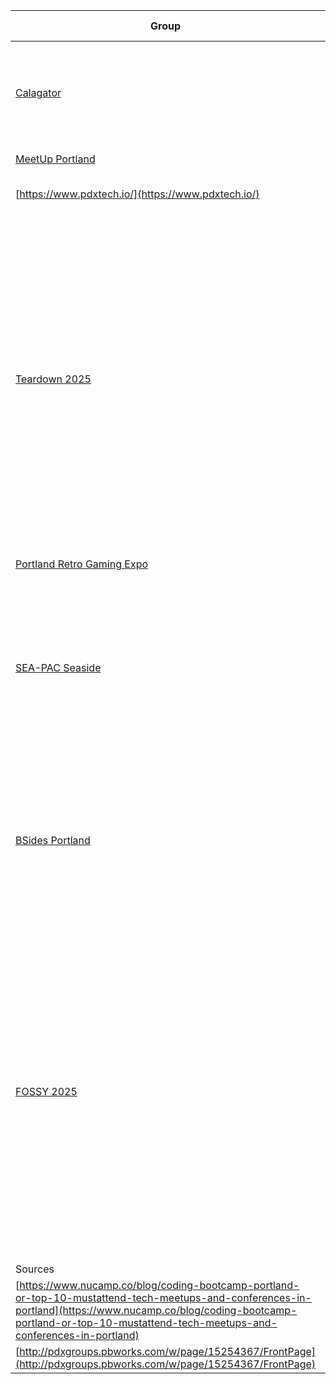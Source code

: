 | Group                                                                                                                                                                                                                                  | Purpose                                                                                                                                                                                                                                                                                                   | When                          | Volunteer opportunity?                                | Notes                                                                  |
| -------------------------------------------------------------------------------------------------------------------------------------------------------------------------------------------------------------------------------------- | --------------------------------------------------------------------------------------------------------------------------------------------------------------------------------------------------------------------------------------------------------------------------------------------------------- | ----------------------------- | ----------------------------------------------------- | ---------------------------------------------------------------------- |
| [Calagator](https://calagator.org/)                                                                                                                                                                                                    | The best homegrown, community-driven event calendar for technology and related events.                                                                                                                                                                                                                    | Ongoing                       | YES                                                   | Cultivate this website, write articles for the dormant blog!           |
| [MeetUp Portland](https://www.meetup.com/find/?suggested=true&source=EVENTS&location=us--or--Portland)                                                                                                                                 | Meetup aggregator                                                                                                                                                                                                                                                                                         | Ongoing                       |                                                       |                                                                        |
| [https://www.pdxtech.io/](https://www.pdxtech.io/)                                                                                                                                                                                     | PIE-backed Calagator killer (WIP 2025)                                                                                                                                                                                                                                                                    | Ongoing                       |                                                       |                                                                        |
| [Teardown 2025](https://www.crowdsupply.com/teardown/portland-2025)                                                                                                                                                                    | Teardown is about the practice and the art of hardware: prototyping, manufacturing, hacking, testing, creating, disassembling, experimenting, and circumventing, all while having fun. Leave the marketing glitz and talk of venture capital at the door and come prepared learn, teach, and be inspired. | June 20 - 22, 2025            | YES                                                   | Cory Doctorow, Kate Stewart, and Bunnie Huang are confirmed presenters |
| [Portland Retro Gaming Expo](https://www.retrogamingexpo.com/)                                                                                                                                                                         |                                                                                                                                                                                                                                                                                                           | October 17-19 2025            | [YES](https://www.retrogamingexpo.com/volunteers.php) |                                                                        |
| [SEA-PAC Seaside](https://www.seapac.org/)                                                                                                                                                                                             | The Northwest’s Largest Amateur Radio Convention! Lots of radio and radio-adjacent speakers, swap meets, vendors, and nerd beach activities.                                                                                                                                                              | May 30th - June 1st, 2025<br> | [YES](https://seapac.org/volunteer.html)              |                                                                        |
| [BSides Portland](https://bsidespdx.org/)                                                                                                                                                                                              | Conference in the Pacific Northwest information security and hacking community by creating local inclusive opportunities for learning, networking, collaboration, and teaching.                                                                                                                           | Probably late October 2025    | YES                                                   |                                                                        |
|                                                                                                                                                                                                                                        |                                                                                                                                                                                                                                                                                                           |                               |                                                       |                                                                        |
| [FOSSY 2025](https://2025.fossy.us/)                                                                                                                                                                                                   | Software Freedom Conservancy will again hosting a community oriented conference this coming summer. FOSSY (Free and Open Source Software Yearly) is focused on the creation and impact of free and open source software, uplifting contributors of all experience.<br><br>                                | July 31st – August 3rd 2025   | YES                                                   | Community-driven follow-up to OSCON disappearing.                      |
|                                                                                                                                                                                                                                        |                                                                                                                                                                                                                                                                                                           |                               |                                                       |                                                                        |
|                                                                                                                                                                                                                                        |                                                                                                                                                                                                                                                                                                           |                               |                                                       |                                                                        |
|                                                                                                                                                                                                                                        |                                                                                                                                                                                                                                                                                                           |                               |                                                       |                                                                        |
| Sources                                                                                                                                                                                                                                |                                                                                                                                                                                                                                                                                                           |                               |                                                       |                                                                        |
| [https://www.nucamp.co/blog/coding-bootcamp-portland-or-top-10-mustattend-tech-meetups-and-conferences-in-portland](https://www.nucamp.co/blog/coding-bootcamp-portland-or-top-10-mustattend-tech-meetups-and-conferences-in-portland) |                                                                                                                                                                                                                                                                                                           |                               |                                                       |                                                                        |
| [http://pdxgroups.pbworks.com/w/page/15254367/FrontPage](http://pdxgroups.pbworks.com/w/page/15254367/FrontPage)                                                                                                                       |                                                                                                                                                                                                                                                                                                           |                               |                                                       |